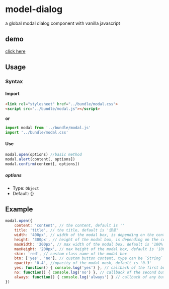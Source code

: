 # model-dialog
a global modal dialog component with vanilla javascript  


## demo
[click here](https://htmlpreview.github.io/?https://github.com/nieyt/model-dialog/blob/master/demo/index.html)

## Usage

### Syntax

#### Import
```html
<link rel="stylesheet" href="../bundle/modal.css">
<script src="../bundle/modal.js"></script>
```

**or**

```js
import modal from '../bundle/modal.js'
import '../bundle/modal.css'
```

#### Use

```js
modal.open(options) //basic method
modal.alert(content[, options]) 
modal.confirm(content[, options]) 
```

##### options

* Type: `Object`
* Default: {}
## Example

```js
modal.open({
    content: 'content', // the content, default is ''
    title: 'title', // the title, default is '信息'
    width: '400px', // width of the modal box, is depending on the content 
    height: '300px', // height of the modal box, is depending on the content 
    maxWidth: '200px', // max width of the modal box, default is '100%'
    maxHeight: '200px', // max height of the modal box, default is '100%'
    skin: 'red', // custom class name of the modal box
    btn: ['yes', 'no'], // custom button content, type can be `String` or `Array`, default is '确定' (confirm method default is ['确定', '取消'])
    opacity: '0.4', //opacity of the modal mask, default is '0.3'
    yes: function() { console.log('yes') }, // callback of the first button
    no: function() { console.log('no') }, // callback of the second button
    always: function() { console.log('always') } // callback of any button
})
```
